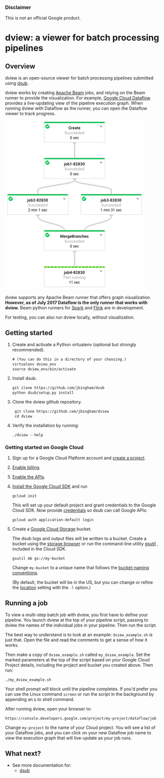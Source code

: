 ### Disclaimer

This is not an official Google product.

# dview: a viewer for batch processing pipelines

## Overview

dview is an open-source viewer for batch processing pipelines submitted
using [dsub](https://github.com/googlegenomics/dsub).

dview works by creating [Apache Beam](https://beam.apache.org/)
jobs, and relying on the Beam runner to provide the visualization. For example,
[Google Cloud Dataflow](https://cloud.google.com/dataflow/)
 provides a live-updating view of the pipeline execution graph. When running dview
with Dataflow as the runner, you can open the Dataflow viewer to track progress.

![dview in Dataflow](screenshot.png?raw=true "dview in Dataflow")

dview supports any Apache Beam runner that offers graph visualization.  **However,
as of July 2017 Dataflow is the only runner that works with dview.** Beam python
runners for [Spark](https://beam.apache.org/documentation/runners/spark/)
and [Flink](https://beam.apache.org/documentation/runners/flink/) are in development.

For testing, you can also run dview locally, without visualization.

## Getting started

1.  Create and activate a Python virtualenv (optional but strongly recommended).

        # (You can do this in a directory of your choosing.)
        virtualenv dview_env
        source dview_env/bin/activate

1.  Install dsub.

        git clone https://github.com/jbingham/dsub
        python dsub/setup.py install

1. Clone the dview github repository.

        git clone https://github.com/jbingham/dview
        cd dview

1.  Verify the installation by running:

        ./dview --help

### Getting started on Google Cloud

1.  Sign up for a Google Cloud Platform account and
    [create a project](https://console.cloud.google.com/project?).

1.  [Enable billing](https://support.google.com/cloud/answer/6293499#enable-billing).

1.  [Enable the APIs](https://console.cloud.google.com/flows/enableapi?apiid=genomics,storage_component,compute_component&redirect=https://console.cloud.google.com).

1.  [Install the Google Cloud SDK](https://cloud.google.com/sdk/) and run

        gcloud init

    This will set up your default project and grant credentials to the Google
    Cloud SDK. Now provide [credentials](https://developers.google.com/identity/protocols/application-default-credentials)
    so dsub can call Google APIs:

        gcloud auth application-default login

1.  Create a [Google Cloud Storage](https://cloud.google.com/storage) bucket.

    The dsub logs and output files will be written to a bucket. Create a
    bucket using the [storage browser](https://cloud.google.com/storage/browser?project=)
    or run the command-line utility [gsutil](https://cloud.google.com/storage/docs/gsutil)
    , included in the Cloud SDK.

        gsutil mb gs://my-bucket

    Change `my-bucket` to a unique name that follows the
    [bucket-naming conventions](https://cloud.google.com/storage/docs/bucket-naming).

    (By default, the bucket will be in the US, but you can change or
    refine the [location](https://cloud.google.com/storage/docs/bucket-locations)
    setting with the `-l` option.)

## Running a job

To view a multi-step batch job with dview, you first have to define your pipeline.
You launch dview at the top of your pipeline script, passing to dview the
names of the individual jobs in your pipeline. Then run the script.

The best way to understand is to look at an example: `dview_example.sh` is
just that. Open the file and read the comments to get a sense of how it works.

Then make a copy of `dview_example.sh` called `my_dview_example`. Set the marked
parameters at the top of the script based on your Google Cloud Project details,
including the project and bucket you created above. Then run:

    ./my_dview_example.sh

Your shell prompt will block until the pipeline completes. If you'd prefer
you can use the Linux command `screen` or run the script in the background
by appending an `&` to shell command.

After running dview, open your browser to:

    https://console.developers.google.com/project/my-project/dataflow/job

Change `my-project` to the name of your Cloud project. You will see a list
of your Dataflow jobs, and you can click on your new Dataflow job name
to view the execution graph that will live-update as your job runs.

## What next?

* See more documentation for:
  * [dsub](https://github.com/googlegenomics/dsub)
